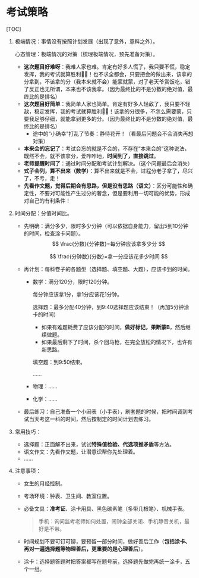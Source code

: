 

# 考试策略

[TOC]

1. 极端情况：事情没有按照计划发展（出现了意外，意料之外）。

   心态管理：极端情况的对策（梳理极端情况，预先准备对策）。

   - **这次题目好难呀**：我难人家也难。肯定有好多人慌了，我只要不慌，稳定发挥，我的考试就算胜利✌🏻！也不求全都会，只要把会的做出来，该拿的分拿到，不该拿的分（我本来就不会）能蒙就蒙，对了老天爷赏饭吃，错了反正也无所谓，本来也不该我拿。（因为最终比的不是分数的绝对值，最终比的是排名）
   - **这次题目好简单**：我简单人家也简单。肯定有好多人轻敌了，我只要不轻敌，稳定发挥，我的考试就算胜利✌🏻！该拿的分很多，不怎么需要蒙，只要我足够仔细，就能拿到更多的分。（因为最终比的不是分数的绝对值，最终比的是排名）
     - 途中的“小确幸”打乱了节奏：静待花开！（看最后问题会不会消失再想对策）
   - **本来会的忘记了**：考试会忘的就是不会的，不存在“本来会的”这种说法，既然不会，就不该拿分，爱咋咋地，**时间到了，直接跳过**。
   - **老师提醒时间了**：通过时间分配和考试计划解决。（这个问题最后会消失）
   - **式子会列，算不出来（数学）**：算不出来就是不会，过程分老子拿了，尽兴了，不亏，走！
   - **先看作文题，觉得后期会有思路，但是没有思路（语文）**：区分可能性和确定性，不要对可能性产生过分的奢念，但是要利用一切可能的优势，形成对自己的有利条件！

2. 时间分配：分值时间比。

   - 先明确：满分多少，限时多少分钟（可以依据自身能力，留出5到10分钟的时间，检查涂卡问题）。
     $$
     \frac{分数}{分钟数}=每分钟应该拿多少分
     $$

     $$
     \frac{分钟数}{分数}=拿一分应该花多少时间
     $$

   - 再计划：每科卷子的各题型（选择题、填空题、大题），应该卡到的时间。

     - 数学：满分120分，限时120分钟。

       每分钟应该拿1分，拿1分应该花1分钟。

       选择题：最多分配40分钟，到9:40选择题应该结束！（再加5分钟涂卡的时间）

       - 如果有难题耗费了应该分配的时间，**做好标记，果断蒙B**，然后继续做题。
       - 如果最后剩下了时间，杀个回马枪，在完全放松的情况下，也许有新思路。

       填空题：到9:50结束。

       ……

     - 物理：……

     - 化学：……

   - 最后练习：自己准备一个小闹表（小手表），刷套题的时候，把时间调到考试当天考这一科的时间，然后按制定的时间计划去练习。

3. 常用技巧：

   - 选择题：正面解不出来，试试**特殊值检验、代选项推矛盾**等方法。
   - 语文作文：先看作文题，让潜意识帮你先处理着。
   - ……

4. 注意事项：

   - 女生的月经控制。

   - 考场环境：钟表、卫生间、教室位置。

   - 必备文具：**准考证**、涂卡用具、黑色碳素笔（多带几根笔）、机械手表。

     > 手机：询问监考老师如何处置，闹钟全部关闭、手机静音关机，最好是不带。

   - 时间规划不要可钉可铆，要预留一部分时间，做好善后工作（**包括涂卡、再对一遍选择题等物理善后，更重要的是心理善后**）。

   - 涂卡：选择题答题时把答案都写在题号前，选择题先做完再统一涂卡，五个一组。